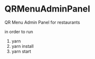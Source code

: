# QRMenuAdminPanel
QR Menu Admin Panel for restaurants

in order to run 
1. yarn 
2. yarn install
3. yarn start
